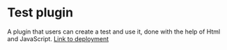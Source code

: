 # Test plugin

A plugin that users can create a test and use it, done with the help of Html and JavaScript. [Link to deployment](https://prismlight02.github.io/Form-plugin/)
